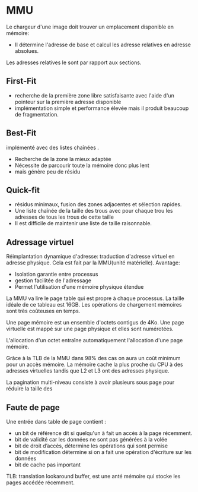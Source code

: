 # MMU

Le chargeur d'une image doit trouver un emplacement disponible en mémoire:

- Il détermine l'adresse de base et calcul les adresse relatives en adresse absolues. 

Les adresses relatives le sont par rapport aux sections. 

## First-Fit 

- recherche de la première zone libre satisfaisante avec l'aide d'un pointeur sur la première adresse disponible 
- implémentation simple et performance élevée mais il produit beaucoup de fragmentation. 

## Best-Fit 

implémenté avec des listes chaînées .

- Recherche de la zone la mieux adaptée
- Nécessite de parcourir toute la mémoire donc plus lent 
- mais génère peu de résidu

## Quick-fit

- résidus minimaux, fusion des zones adjacentes et sélection rapides. 
- Une liste chaînée de la taille des trous avec pour chaque trou les adresses de tous les trous de cette taille 
- Il est difficile de maintenir une liste de taille raisonnable. 

## Adressage virtuel 

Réimplantation dynamique d'adresse: traduction d'adresse virtuel en adresse physique. Cela est fait par la MMU(unité matérielle). Avantage:

- Isolation garantie entre processus
- gestion facilitée de l'adressage
- Permet l'utilisation d'une mémoire physique étendue 

La MMU va lire le page table qui est propre à chaque processus. La taille idéale de ce tableau est 16GB. Les opérations de chargement mémoires sont très coûteuses en temps. 

Une page mémoire est un ensemble d'octets contigus de 4Ko. Une page virtuelle est mappé sur une page physique et elles sont numérotées. 

L'allocation d'un octet entraîne automatiquement l'allocation d'une page mémoire. 

Grâce à la TLB de la MMU dans 98% des cas on aura un coût minimum pour un accès mémoire. La mémoire cache la plus proche du CPU à des adresses virtuelles tandis que L2 et L3 ont des adresses physique. 

La pagination multi-niveau consiste à avoir plusieurs sous page pour réduire la taille des 

## Faute de page

Une entrée dans table de page contient :  

- un bit de référence dit si quelqu'un à fait un accès à la page récemment. 
- bit de validité car les données ne sont pas générées à la volée 
- bit de droit d’accès, détermine les opérations qui sont permise 
- bit de modification détermine si on a fait une opération d'écriture sur les données 
- bit de cache pas important 

TLB: translation lookaround buffer, est une anté mémoire qui stocke les pages accédée récemment.  

